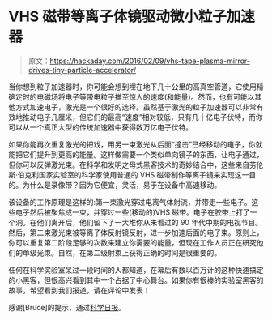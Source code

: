 # VHS 磁带等离子体镜驱动微小粒子加速器

> 原文：<https://hackaday.com/2016/02/09/vhs-tape-plasma-mirror-drives-tiny-particle-accelerator/>

当你想到粒子加速器时，你可能会想到埋在地下几十公里的高真空管道，它使用精确定时的电磁场将电子等带电粒子推至惊人的速度(和能量)。然而，也有可能以其他方式加速电子，激光是一个很好的选择。虽然基于激光的粒子加速器可以非常有效地推动电子几厘米，但它们的最高“速度”相对较低，只有几十亿电子伏特，而你可以从一个真正大型的传统加速器中获得数万亿电子伏特。

如果你能再次重复激光的把戏，用另一束激光从后面“撞击”已经移动的电子，你就能把它们提升到更高的能量。这样做需要一个类似单向镜子的东西，让电子通过，但你可以反弹激光束。在科学和发明之母式黑客技术的奇妙结合中，这些来自劳伦斯·伯克利国家实验室的科学家使用普通的 VHS 磁带制作等离子镜来实现这一目的。为什么是录像带？因为它便宜，灵活，易于在设备中高速移动。

该设备的工作原理是这样的:第一束激光穿过电离气体射流，并带走一些电子。这些电子然后被聚焦成一束，并穿过一些(移动的)VHS 磁带。电子在胶带上打了一个洞。在他们离开后，他们留下了一大堆你从未看过的 90 年代中期的电视节目。然后，第二束激光束被等离子体反射镜反射，进一步加速后面的电子束。原则上，你可以重复第二阶段足够的次数来建立你需要的能量，但现在工作人员正在研究他们的单级光束。自然，在第二级射束上获得正确的时间是很重要的。

任何在科学实验室呆过一段时间的人都知道，在幕后有数以百万计的这种快速搞定的小黑客，但很高兴看到其中一个占据了中心舞台。如果你有很棒的实验室黑客的故事，希望看到我们报道，请在评论中发表！

感谢[Bruce]的提示，通过[科学日报](http://www.sciencedaily.com/releases/2016/02/160201122848.htm)。